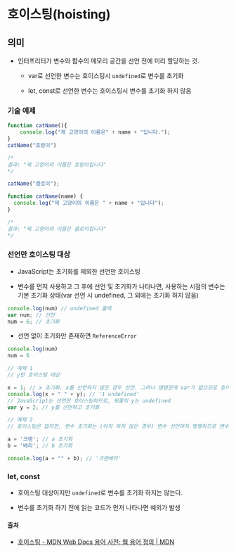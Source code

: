 # 호이스팅(hoisting)



## 의미

- 인터프리터가 변수와 함수의 메모리 공간을 선언 전에 미리 할당하는 것.
  
  - var로 선언한 변수는 호이스팅시 `undefined`로 변수를 초기화
  
  - let, const로 선언한 변수는 호이스팅시 변수를 초기화 하지 않음

### 기술 예제

```js
function catName(){
    console.log("제 고양이의 이름은" + name + "입니다.");
}
catName("호랑이")

/*
결과: "제 고양이의 이름은 호랑이입니다"
*/
```

```js
catName("클로이");

function catName(name) {
  console.log("제 고양이의 이름은 " + name + "입니다");
}

/*
결과: "제 고양이의 이름은 클로이입니다"
*/
```



### 선언만 호이스팅 대상

- JavaScript는 초기화를 제외한 선언만 호이스팅

- 변수를 먼저 사용하고 그 후에 선언 및 초기화가 나타나면, 사용하는 시점의 변수는 기본 초기화 상태(var 선언 시 undefined, 그 외에는 초기화 하지 않음)

```js
console.log(num) // undefined 출력
var num; // 선언
num = 6; // 초기화
```

- 선언 없이 초기화만 존재하면 `ReferenceError`

```js
console.log(num)
num = 6
```

```js
// 예제 1
// y만 호이스팅 대상

x = 1; // x 초기화. x를 선언하지 않은 경우 선언. 그러나 명령문에 var가 없으므로 호이스팅이 발생하지 않음
console.log(x + " " + y); // '1 undefined'
// JavaScript는 선언만 호이스팅하므로, 윗줄의 y는 undefined
var y = 2; // y를 선언하고 초기화

// 예제 2
// 호이스팅은 없지만, 변수 초기화는 (아직 하지 않은 경우) 변수 선언까지 병행하므로 변수를 사용할 수 있음

a = '크랜'; // a 초기화
b = '베리'; // b 초기화

console.log(a + "" + b); // '크랜베리'
```

### let, const

- 호이스팅 대상이지만 `undefined`로 변수를 초기화 하지는 않는다.

- 변수를 초기화 하기 전에 읽는 코드가 먼저 나타나면 예외가 발생



#### 출처

- [호이스팅 - MDN Web Docs 용어 사전: 웹 용어 정의 | MDN](https://developer.mozilla.org/ko/docs/Glossary/Hoisting)


